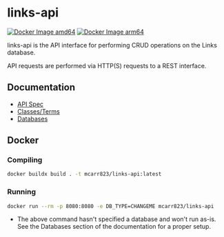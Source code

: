 # links-api

[![Docker Image amd64](https://github.com/mcarr823/links-api/actions/workflows/docker-amd64.yml/badge.svg)](https://github.com/mcarr823/links-api/actions/workflows/docker-amd64.yml)
[![Docker Image arm64](https://github.com/mcarr823/links-api/actions/workflows/docker-aarch64.yml/badge.svg)](https://github.com/mcarr823/links-api/actions/workflows/docker-aarch64.yml)

links-api is the API interface for performing CRUD operations on the Links database.

API requests are performed via HTTP(S) requests to a REST interface.

## Documentation

- [API Spec](doc/api/README.md)
- [Classes/Terms](doc/classes/README.md)
- [Databases](doc/databases/README.md)

## Docker

### Compiling

```Bash
docker buildx build . -t mcarr823/links-api:latest
```

### Running

```Bash
docker run --rm -p 8080:8080 -e DB_TYPE=CHANGEME mcarr823/links-api
```

* The above command hasn't specified a database and won't run as-is. See the Databases section of the documentation for a proper setup.
